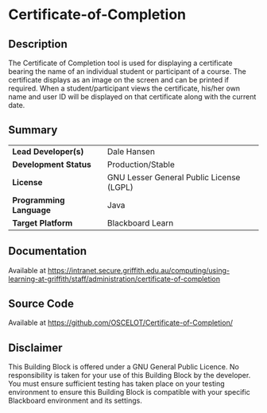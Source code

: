 # Certificate-of-Completion

## Description

The Certificate of Completion tool is used for displaying a certificate bearing the name of an individual student or participant of a course. The certificate displays as an image on the screen and can be printed if required. When a student/participant views the certificate, his/her own name and user ID will be displayed on that certificate along with the current date.

## Summary

|     |     |
| --- | --- |
| **Lead Developer(s)** | Dale Hansen |
| **Development Status** | Production/Stable |
| **License** | GNU Lesser General Public License (LGPL) |
| **Programming Language** | Java |
| **Target Platform** | Blackboard Learn |

## Documentation

Available at https://intranet.secure.griffith.edu.au/computing/using-learning-at-griffith/staff/administration/certificate-of-completion

## Source Code

Available at https://github.com/OSCELOT/Certificate-of-Completion/

## Disclaimer

This Building Block is offered under a GNU General Public Licence. No responsibility is taken for your use of this Building Block by the developer. You must ensure sufficient testing has taken place on your testing environment to ensure this Building Block is compatible with your specific Blackboard environment and its settings.
